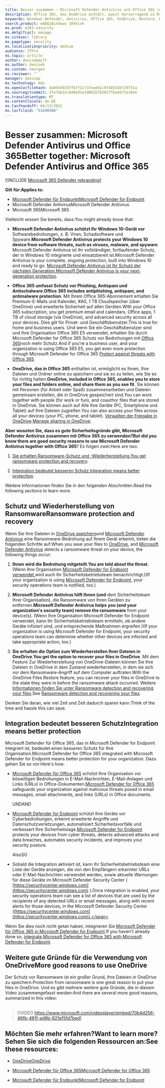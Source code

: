 ```yaml
---
title: Besser zusammen – Microsoft Defender Antivirus und Office 365 (einschließlich OneDrive) – besserer Schutz vor Ransomware und Cyberangriffen
description: Office 365, das OneDrive enthält, passt hervorragend zu Microsoft Defender Antivirus. Weitere Informationen finden Sie in diesem Artikel.
keywords: Windows Defender, Antivirus, Office 365, OneDrive, Restore, Ransomware
search.product: eADQiWindows 10XVcnh
ms.prod: m365-security
ms.mktglfcycl: manage
ms.sitesec: library
ms.pagetype: security
ms.localizationpriority: medium
audience: ITPro
ms.topic: article
author: denisebmsft
ms.author: deniseb
ms.custom: nextgen
ms.reviewer: ''
manager: dansimp
ms.technology: mde
ms.openlocfilehash: 4a0d3493d7fbff2c737eae61c0f40154bf29731a
ms.sourcegitcommit: 3fe7eb32c8d6e01e190b2b782827fbadd73a18e6
ms.translationtype: MT
ms.contentlocale: de-DE
ms.lasthandoff: 04/13/2021
ms.locfileid: "51690580"
---
```

# <a name="better-together-microsoft-defender-antivirus-and-office-365"></a><span data-ttu-id="46348-105">Besser zusammen: Microsoft Defender Antivirus und Office 365</span><span class="sxs-lookup"><span data-stu-id="46348-105">Better together: Microsoft Defender Antivirus and Office 365</span></span>

[!INCLUDE [Microsoft 365 Defender rebranding](../../includes/microsoft-defender.md)]


<span data-ttu-id="46348-106">**Gilt für:**</span><span class="sxs-lookup"><span data-stu-id="46348-106">**Applies to:**</span></span>
- [<span data-ttu-id="46348-107">Microsoft Defender für Endpunkt</span><span class="sxs-lookup"><span data-stu-id="46348-107">Microsoft Defender for Endpoint</span></span>](/microsoft-365/security/defender-endpoint/)
- <span data-ttu-id="46348-108">Microsoft Defender Antivirus</span><span class="sxs-lookup"><span data-stu-id="46348-108">Microsoft Defender Antivirus</span></span>
- <span data-ttu-id="46348-109">Microsoft 365</span><span class="sxs-lookup"><span data-stu-id="46348-109">Microsoft 365</span></span>

<span data-ttu-id="46348-110">Vielleicht wissen Sie bereits, dass:</span><span class="sxs-lookup"><span data-stu-id="46348-110">You might already know that:</span></span>

- <span data-ttu-id="46348-111">**Microsoft Defender Antivirus schützt Ihr Windows 10-Gerät vor** Softwarebedrohungen, z. B. Viren, Schadsoftware und Spyware.</span><span class="sxs-lookup"><span data-stu-id="46348-111">**Microsoft Defender Antivirus protects your Windows 10 device from software threats, such as viruses, malware, and spyware**.</span></span> <span data-ttu-id="46348-112">Microsoft Defender Antivirus ist Ihr vollständiger, fortlaufender Schutz, der in Windows 10 integrierte und einsatzbereit ist.</span><span class="sxs-lookup"><span data-stu-id="46348-112">Microsoft Defender Antivirus is your complete, ongoing protection, built into Windows 10 and ready to go.</span></span> <span data-ttu-id="46348-113">[Microsoft Defender Antivirus ist Ihr Schutz der nächsten Generation.](./microsoft-defender-antivirus-in-windows-10.md)</span><span class="sxs-lookup"><span data-stu-id="46348-113">[Microsoft Defender Antivirus is your next-generation protection](./microsoft-defender-antivirus-in-windows-10.md).</span></span> 

- <span data-ttu-id="46348-114">**Office 365 umfasst Schutz vor Phishing, Antispam und Antischalware.**</span><span class="sxs-lookup"><span data-stu-id="46348-114">**Office 365 includes antiphishing, antispam, and antimalware protection**.</span></span> <span data-ttu-id="46348-115">Mit Ihrem Office 365-Abonnement erhalten Sie Premium-E-Mails und Kalender, #A0, 1 TB Cloudspeicher (über OneDrive) und erweiterte Sicherheit auf allen Geräten.</span><span class="sxs-lookup"><span data-stu-id="46348-115">With your Office 365 subscription, you get premium email and calendars, Office apps, 1 TB of cloud storage (via OneDrive), and advanced security across all your devices.</span></span> <span data-ttu-id="46348-116">Dies gilt für Privat- und Geschäftsbenutzer.</span><span class="sxs-lookup"><span data-stu-id="46348-116">This is true for home and business users.</span></span> <span data-ttu-id="46348-117">Und wenn Sie ein Geschäftsbenutzer sind und Ihre Organisation Office 365 E5 verwendet, erhalten Sie durch Microsoft Defender for Office 365 Schutz vor Bedrohungen mit [Office 365](/microsoft-365/security/office-365-security/protect-against-threats)noch mehr Schutz.</span><span class="sxs-lookup"><span data-stu-id="46348-117">And if you're a business user, and your organization is using Office 365 E5, you get even more protection through Microsoft Defender for Office 365 [Protect against threats with Office 365](/microsoft-365/security/office-365-security/protect-against-threats).</span></span>

- <span data-ttu-id="46348-118">**OneDrive, das in Office 365** enthalten ist, ermöglicht es Ihnen, Ihre Dateien und Ordner online zu speichern und sie so zu teilen, wie Sie es für richtig halten.</span><span class="sxs-lookup"><span data-stu-id="46348-118">**OneDrive, included in Office 365, enables you to store your files and folders online, and share them as you see fit**.</span></span> <span data-ttu-id="46348-119">Sie können mit Personen (für Arbeit oder Spaß) zusammenarbeiten und Dateien gemeinsam erstellen, die in OneDrive gespeichert sind.</span><span class="sxs-lookup"><span data-stu-id="46348-119">You can work together with people (for work or fun), and coauthor files that are stored in OneDrive.</span></span> <span data-ttu-id="46348-120">Sie können auch auf Alle Ihre Geräte (PC, Smartphone und Tablet) auf Ihre Dateien zugreifen.</span><span class="sxs-lookup"><span data-stu-id="46348-120">You can also access your files across all your devices (your PC, phone, and tablet).</span></span> <span data-ttu-id="46348-121">[Verwalten der Freigabe in OneDrive](/OneDrive/manage-sharing).</span><span class="sxs-lookup"><span data-stu-id="46348-121">[Manage sharing in OneDrive](/OneDrive/manage-sharing).</span></span>

<span data-ttu-id="46348-122">**Aber wussten Sie, dass es gute Sicherheitsgründe gibt, Microsoft Defender Antivirus zusammen mit Office 365 zu verwenden?**</span><span class="sxs-lookup"><span data-stu-id="46348-122">**But did you know there are good security reasons to use Microsoft Defender Antivirus together with Office 365**?</span></span> <span data-ttu-id="46348-123">Es folgen zwei:</span><span class="sxs-lookup"><span data-stu-id="46348-123">Here are two:</span></span>

 1. <span data-ttu-id="46348-124">[Sie erhalten Ransomware-Schutz und -Wiederherstellung.](#ransomware-protection-and-recovery)</span><span class="sxs-lookup"><span data-stu-id="46348-124">[You get ransomware protection and recovery](#ransomware-protection-and-recovery).</span></span>

 2. <span data-ttu-id="46348-125">[Integration bedeutet besseren Schutz.](#integration-means-better-protection)</span><span class="sxs-lookup"><span data-stu-id="46348-125">[Integration means better protection](#integration-means-better-protection).</span></span>

<span data-ttu-id="46348-126">Weitere Informationen finden Sie in den folgenden Abschnitten.</span><span class="sxs-lookup"><span data-stu-id="46348-126">Read the following sections to learn more.</span></span>

## <a name="ransomware-protection-and-recovery"></a><span data-ttu-id="46348-127">Schutz und Wiederherstellung von Ransomware</span><span class="sxs-lookup"><span data-stu-id="46348-127">Ransomware protection and recovery</span></span>

<span data-ttu-id="46348-128">Wenn Sie Ihre Dateien in [OneDrive speichern](/onedrive)und [Microsoft Defender Antivirus](./microsoft-defender-antivirus-in-windows-10.md) eine Ransomware-Bedrohung auf Ihrem Gerät erkennt, treten die folgenden Schritte auf:</span><span class="sxs-lookup"><span data-stu-id="46348-128">When you save your files to [OneDrive](/onedrive), and [Microsoft Defender Antivirus](./microsoft-defender-antivirus-in-windows-10.md) detects a ransomware threat on your device, the following things occur:</span></span>

1. <span data-ttu-id="46348-129">**Ihnen wird die Bedrohung mitgeteilt.**</span><span class="sxs-lookup"><span data-stu-id="46348-129">**You are told about the threat**.</span></span> <span data-ttu-id="46348-130">(Wenn Ihre Organisation [Microsoft Defender for Endpoint verwendet,](microsoft-defender-endpoint.md)wird auch Ihr Sicherheitsbetriebsteam benachrichtigt.)</span><span class="sxs-lookup"><span data-stu-id="46348-130">(If your organization is using [Microsoft Defender for Endpoint](microsoft-defender-endpoint.md), your security operations team is notified, too.)</span></span>

2. <span data-ttu-id="46348-131">**Microsoft Defender Antivirus hilft Ihnen (und** dem Sicherheitsteam Ihrer Organisation), die Ransomware von Ihren Geräten zu entfernen.</span><span class="sxs-lookup"><span data-stu-id="46348-131">**Microsoft Defender Antivirus helps you (and your organization's security team) remove the ransomware** from your device(s).</span></span> <span data-ttu-id="46348-132">(Wenn Ihre Organisation Microsoft Defender for Endpoint verwendet, kann Ihr Sicherheitsbetriebsteam ermitteln, ob andere Geräte infiziert sind, und entsprechende Maßnahmen ergreifen.)</span><span class="sxs-lookup"><span data-stu-id="46348-132">(If your organization is using Microsoft Defender for Endpoint, your security operations team can determine whether other devices are infected and take appropriate action, too.)</span></span>

3. <span data-ttu-id="46348-133">**Sie erhalten die Option zum Wiederherstellen Ihrer Dateien in OneDrive**.</span><span class="sxs-lookup"><span data-stu-id="46348-133">**You get the option to recover your files in OneDrive**.</span></span> <span data-ttu-id="46348-134">Mit dem Feature Zur Wiederherstellung von OneDrive-Dateien können Sie Ihre Dateien in OneDrive in dem Zustand wiederherstellen, in dem sie sich vor dem Ransomware-Angriff auf dem Computer auftraten.</span><span class="sxs-lookup"><span data-stu-id="46348-134">With the OneDrive Files Restore feature, you can recover your files in OneDrive to the state they were in before the ransomware attack occurred.</span></span> <span data-ttu-id="46348-135">Weitere [Informationen finden Sie unter Ransomware detection and recovering your files](https://support.office.com/article/0d90ec50-6bfd-40f4-acc7-b8c12c73637f).</span><span class="sxs-lookup"><span data-stu-id="46348-135">See [Ransomware detection and recovering your files](https://support.office.com/article/0d90ec50-6bfd-40f4-acc7-b8c12c73637f).</span></span>

<span data-ttu-id="46348-136">Denken Sie daran, wie viel Zeit und Zeit dadurch sparen kann.</span><span class="sxs-lookup"><span data-stu-id="46348-136">Think of the time and hassle this can save.</span></span> 

## <a name="integration-means-better-protection"></a><span data-ttu-id="46348-137">Integration bedeutet besseren Schutz</span><span class="sxs-lookup"><span data-stu-id="46348-137">Integration means better protection</span></span>

<span data-ttu-id="46348-138">Microsoft Defender für Office 365, das in Microsoft Defender for Endpoint integriert ist, bedeutet einen besseren Schutz für Ihre Organisation.</span><span class="sxs-lookup"><span data-stu-id="46348-138">Microsoft Defender for Office 365 integrated with Microsoft Defender for Endpoint means better protection for your organization.</span></span> <span data-ttu-id="46348-139">Dazu gehen Sie so vor:</span><span class="sxs-lookup"><span data-stu-id="46348-139">Here's how:</span></span>

- <span data-ttu-id="46348-140">[Microsoft Defender für Office 365](/microsoft-365/security/office-365-security/office-365-atp) schützt Ihre Organisation vor böswilligen Bedrohungen in E-Mail-Nachrichten, E-Mail-Anlagen und Links (URLs) in Office-Dokumenten.</span><span class="sxs-lookup"><span data-stu-id="46348-140">[Microsoft Defender for Office 365](/microsoft-365/security/office-365-security/office-365-atp) safeguards your organization against malicious threats posed in email messages, email attachments, and links (URLs) in Office documents.</span></span>

    <span data-ttu-id="46348-141">UND</span><span class="sxs-lookup"><span data-stu-id="46348-141">AND</span></span>

- <span data-ttu-id="46348-142">[Microsoft Defender for Endpoint](microsoft-defender-endpoint.md) schützt Ihre Geräte vor Cyberbedrohungen, erkennt erweiterte Angriffe und Datenschutzverletzungen, automatisiert Sicherheitsvorfälle und verbessert Ihre Sicherheitslage.</span><span class="sxs-lookup"><span data-stu-id="46348-142">[Microsoft Defender for Endpoint](microsoft-defender-endpoint.md) protects your devices from cyber threats, detects advanced attacks and data breaches, automates security incidents, and improves your security posture.</span></span>

    <span data-ttu-id="46348-143">Also</span><span class="sxs-lookup"><span data-stu-id="46348-143">SO</span></span>

- <span data-ttu-id="46348-144">Sobald die Integration aktiviert ist, kann Ihr Sicherheitsbetriebsteam eine Liste der Geräte anzeigen, die von den Empfängern erkannter URLs oder E-Mail-Nachrichten verwendet werden, sowie aktuelle Warnungen für diese Geräte im Microsoft Defender Security Center ( [https://securitycenter.windows.com](https://securitycenter.windows.com) ).</span><span class="sxs-lookup"><span data-stu-id="46348-144">Once integration is enabled, your security operations team can see a list of devices that are used by the recipients of any detected URLs or email messages, along with recent alerts for those devices, in the Microsoft Defender Security Center ([https://securitycenter.windows.com](https://securitycenter.windows.com)).</span></span>

<span data-ttu-id="46348-145">Wenn Sie dies noch nicht getan haben, integrieren Sie [Microsoft Defender für Office 365 in Microsoft Defender for Endpoint](/microsoft-365/security/office-365-security/integrate-office-365-ti-with-wdatp).</span><span class="sxs-lookup"><span data-stu-id="46348-145">If you haven't already done so, [integrate Microsoft Defender for Office 365 with Microsoft Defender for Endpoint](/microsoft-365/security/office-365-security/integrate-office-365-ti-with-wdatp).</span></span>

## <a name="more-good-reasons-to-use-onedrive"></a><span data-ttu-id="46348-146">Weitere gute Gründe für die Verwendung von OneDrive</span><span class="sxs-lookup"><span data-stu-id="46348-146">More good reasons to use OneDrive</span></span>

<span data-ttu-id="46348-147">Der Schutz vor Ransomware ist ein großer Grund, Ihre Dateien in OneDrive zu speichern.</span><span class="sxs-lookup"><span data-stu-id="46348-147">Protection from ransomware is one great reason to put your files in OneDrive.</span></span> <span data-ttu-id="46348-148">Und es gibt mehrere weitere gute Gründe, die in diesem Video zusammengefasst werden:</span><span class="sxs-lookup"><span data-stu-id="46348-148">And there are several more good reasons, summarized in this video:</span></span> <br/><br/>

> [!VIDEO https://www.microsoft.com/videoplayer/embed/70b4d256-46fb-481f-ad9b-921ef5fd7bed]

## <a name="want-to-learn-more-see-these-resources"></a><span data-ttu-id="46348-149">Möchten Sie mehr erfahren?</span><span class="sxs-lookup"><span data-stu-id="46348-149">Want to learn more?</span></span> <span data-ttu-id="46348-150">Sehen Sie sich die folgenden Ressourcen an:</span><span class="sxs-lookup"><span data-stu-id="46348-150">See these resources:</span></span>

- [<span data-ttu-id="46348-151">OneDrive</span><span class="sxs-lookup"><span data-stu-id="46348-151">OneDrive</span></span>](/onedrive)

- [<span data-ttu-id="46348-152">Microsoft Defender für Office 365</span><span class="sxs-lookup"><span data-stu-id="46348-152">Microsoft Defender for Office 365</span></span>](/microsoft-365/security/office-365-security/office-365-atp?view=o365-worldwide)

- [<span data-ttu-id="46348-153">Microsoft Defender für Endpunkt</span><span class="sxs-lookup"><span data-stu-id="46348-153">Microsoft Defender for Endpoint</span></span>](microsoft-defender-endpoint.md)